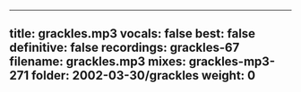 
---
title: grackles.mp3
vocals: false
best: false
definitive: false
recordings: grackles-67
filename: grackles.mp3
mixes: grackles-mp3-271
folder: 2002-03-30/grackles
weight: 0
---
